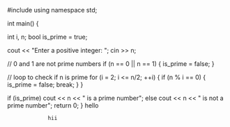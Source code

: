#include <iostream>
using namespace std;

int main() {

  int i, n;
  bool is_prime = true;

  cout << "Enter a positive integer: ";
  cin >> n;

  // 0 and 1 are not prime numbers
  if (n == 0 || n == 1) {
    is_prime = false;
  }

  // loop to check if n is prime
  for (i = 2; i <= n/2; ++i) {
    if (n % i == 0) {
      is_prime = false;
      break;
    }
  }

  if (is_prime)
    cout << n << " is a prime number";
  else
    cout << n << " is not a prime number";
  return 0;
}
                 hello
                 
                 hii
